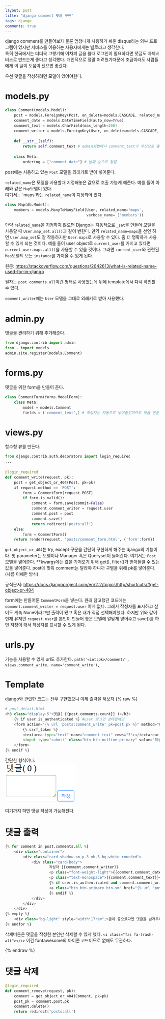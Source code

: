 ```yaml
---
layout: post
title: "django comment 댓글 구현"
tags: django
comments: true
---
```


django comment를 만들어보자
물론 엄청나게 사용하기 쉬운 disqus라는 외부 프로그램이 있지만 서비스를 이용하는 사용자에게는 별로라고 생각한다.  
특히 한국에서는 더더욱 그렇기에 어차피 글을 쓸때 로그인이 필요하다면 댓글도 자체서비스로 만드는게 좋다고 생각했다.
개인적으로 정말 어려웠기때문에 조금이라도 사람들에게 이 글이 도움이 됐으면 좋겠다.

우선 댓글을 작성하려면 모델이 있어야한다.

# models.py
```python
class Comment(models.Model):
    post = models.ForeignKey(Post, on_delete=models.CASCADE, related_name="comments")
    comment_date = models.DateTimeField(auto_now=True)
    comment_text = models.CharField(max_length=200)
    comment_writer = models.ForeignKey(User, on_delete=models.CASCADE, null=True)
    
    def __str__(self):
        return self.comment_text # admin화면에서 comment_text가 우선으로 출력됨

    class Meta:
        ordering = ["comment_date"] # 날짜 순으로 정렬
```

post에는 사용하고 있는 `Post` 모델을 외래키로 받아 넣어준다.

`related_name`은 모델을 사용할때 지정해놓은 값으로 호출 가능케 해준다.
예를 들어 아래와 같은 `Map`모델이 있다.  
여기서는 'maps'라는 `related_name`이 지정되어 있다.

```python
class Map(db.Model):
    members = models.ManyToManyField(User, related_name='maps',
                                     verbose_name=_('members'))
```

만약 `related_name`을 지정하지 않으면 Django는 자동적으로 `_set`을 만들어 모델을 사용할 때 `User.map_set.all()`과 같이 변한다.
만약 `related_name=maps`을 선언 하면 `User.map_set`도 잘 작동하지만 `User.maps`로 사용할 수 있다.
좀 더 명확하게 사용할 수 있게 되는 것이다.
예를 들어 user object로 `current_user`를 가지고 있다면 `current_user.maps.all()`을 사용할 수 있을 것이다.
그러면 `current_user`와 관련된 `Map`모델의 모든 `instance`를 가져올 수 있게 된다.

원문: <https://stackoverflow.com/questions/2642613/what-is-related-name-used-for-in-django>

필자는 `post.comments.all`이런 형태로 사용했는데 뒤에 template에서 다시 확인할 수 있다.

`comment_writer`에는 `User` 모델을 그대로 외래키로 받아 사용했다.

# admin.py
댓글을 관리하기 위해 추가해준다.
```python
from django.contrib import admin
from . import models
admin.site.register(models.Comment)
```

# forms.py  
댓글을 위한 form을 만들어 준다.

```python
class CommentForm(forms.ModelForm):
    class Meta:
        model = models.Comment
        fields = ('comment_text',) # 작성자는 자동으로 넣어줄것이므로 댓글 본문만 값으로 받는다.
```

# views.py
함수형 뷰를 만든다.

```python
from django.contrib.auth.decorators import login_required
...

@login_required
def comment_write(request, pk):
    post = get_object_or_404(Post, pk=pk)
    if request.method == 'POST':
        form = CommentForm(request.POST)
        if form.is_valid():
            comment = form.save(commit=False)
            comment.comment_writer = request.user
            comment.post = post
            comment.save()
            return redirect('posts:all')
    else:
        form = CommentForm()
    return render(request, 'posts/comment_form.html', {'form':form})
```
`get_object_or_404`는 try, except 구문을 간단히 구현하게 해주는 django의 기능이다.
첫 parameter는 모델이나 Manager 혹은 Queryset이 들어간다. 여기서는 `Post` 모델을 넣어준다.
**kwargs에는 값을 가져오기 위해 get(), filter()가 받아들일 수 있는 값을 넣어준다.
post에 맞춰 comment는 달라야 하니까 구별을 위해 pk를 넣어준다. (나름 이해한 방식)  

공식문서: <https://docs.djangoproject.com/en/2.2/topics/http/shortcuts/#get-object-or-404>

form에는 만들어둔 `CommentForm`을 넣는다.
원래 참고했던 코드에는 `comment.comment_writer = request.user` 이게 없다.
그래서 작성자를 표시하고 싶어도 계속 None이라고만 출력이 됐고 혹은 내가 직접 선택해야했다.
하지만 위와 같이 현재 유저인 `request.user`를 본인이 만들어 놓은 모델에 알맞게 넣어주고 save()를 하면 저장이 돼서 작성자를 표시할 수 있게 된다.

# urls.py
기능을 사용할 수 있게 url도 추가한다.
`path('<int:pk>/comment/', views.comment_write, name='comment_write'),`

# Template  
django와 관련한 코드는 전부 구현했으니 이제 출력을 해보자
{% raw %}

```python
# post_detail.html
<h3 class="display-5">댓글( {{post.comments.count}} )</h3>
    {% if user.is_authenticated %} #user 로그인 상태일때만
    <form action="{% url 'posts:comment_write' pk=post.pk %}" method="POST">
        {% csrf_token %}
        <textarea type="text" name="comment_text" rows="3"></textarea>
        <input type="submit" class="btn btn-outline-primary" value="작성">
    </form>
{% endif %}
```
간단한 형식이다.  
<img src="/images/comment1.PNG">

여기까지 하면 댓글 작성이 가능해진다.

# 댓글 출력
```python
{% for comment in post.comments.all %}
    <div class="container">
        <div class="card shadow-sm p-3 mb-5 bg-white rounded">
            <div class="card-body">
                    작성자 {{comment.comment_writer}}
                    <p class="font-weight-light">{{comment.comment_date}}</p>
                    <p class="text-monospace">{{comment.comment_text}}</p>
                    {% if user.is_authenticated and comment.comment_writer == user %}
                    <a class="btn btn-primary btn-sm" href="{% url 'posts:comment_remove' pk=comment.pk %}"><i class="fas fa-trash-alt"></i></a>
                    {% endif %}
            </div>
        </div>
    </div>
{% empty %}
    <div class="bg-light" style="width:17rem";>글이 좋으셨다면 댓글을 남겨주세요 :)</div>
{% endfor %}
```
삭제버튼은 댓글을 작성한 본인만 삭제할 수 있게 했다.
`<i class="fas fa-trash-alt"></i>` 이건 fontawesome의 아이콘 코드이므로 없애도 무관하다.

{% endraw %}

# 댓글 삭제
```python
@login_required
def comment_remove(request, pk):
    comment = get_object_or_404(Comment, pk=pk)
    post_pk = comment.post.pk
    comment.delete()
    return redirect('posts:all')
```
